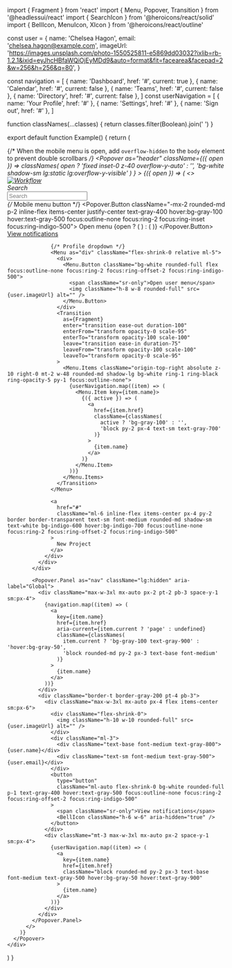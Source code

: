 import { Fragment } from 'react'
import { Menu, Popover, Transition } from '@headlessui/react'
import { SearchIcon } from '@heroicons/react/solid'
import { BellIcon, MenuIcon, XIcon } from '@heroicons/react/outline'

const user = {
  name: 'Chelsea Hagon',
  email: 'chelsea.hagon@example.com',
  imageUrl:
    'https://images.unsplash.com/photo-1550525811-e5869dd03032?ixlib=rb-1.2.1&ixid=eyJhcHBfaWQiOjEyMDd9&auto=format&fit=facearea&facepad=2&w=256&h=256&q=80',
}

const navigation = [
  { name: 'Dashboard', href: '#', current: true },
  { name: 'Calendar', href: '#', current: false },
  { name: 'Teams', href: '#', current: false },
  { name: 'Directory', href: '#', current: false },
]
const userNavigation = [
  { name: 'Your Profile', href: '#' },
  { name: 'Settings', href: '#' },
  { name: 'Sign out', href: '#' },
]

function classNames(...classes) {
  return classes.filter(Boolean).join(' ')
}

export default function Example() {
  return (
    <div>
      {/* When the mobile menu is open, add `overflow-hidden` to the `body` element to prevent double scrollbars */}
      <Popover
        as="header"
        className={({ open }) =>
          classNames(
            open ? 'fixed inset-0 z-40 overflow-y-auto' : '',
            'bg-white shadow-sm lg:static lg:overflow-y-visible'
          )
        }
      >
        {({ open }) => (
          <>
            <div className="max-w-7xl mx-auto px-4 sm:px-6 lg:px-8">
              <div className="relative flex justify-between xl:grid xl:grid-cols-12 lg:gap-8">
                <div className="flex md:absolute md:left-0 md:inset-y-0 lg:static xl:col-span-2">
                  <div className="flex-shrink-0 flex items-center">
                    <a href="#">
                      <img
                        className="block h-8 w-auto"
                        src="https://tailwindui.com/img/logos/workflow-mark.svg?color=indigo&shade=600"
                        alt="Workflow"
                      />
                    </a>
                  </div>
                </div>
                <div className="min-w-0 flex-1 md:px-8 lg:px-0 xl:col-span-6">
                  <div className="flex items-center px-6 py-4 md:max-w-3xl md:mx-auto lg:max-w-none lg:mx-0 xl:px-0">
                    <div className="w-full">
                      <label htmlFor="search" className="sr-only">
                        Search
                      </label>
                      <div className="relative">
                        <div className="pointer-events-none absolute inset-y-0 left-0 pl-3 flex items-center">
                          <SearchIcon className="h-5 w-5 text-gray-400" aria-hidden="true" />
                        </div>
                        <input
                          id="search"
                          name="search"
                          className="block w-full bg-white border border-gray-300 rounded-md py-2 pl-10 pr-3 text-sm placeholder-gray-500 focus:outline-none focus:text-gray-900 focus:placeholder-gray-400 focus:ring-1 focus:ring-indigo-500 focus:border-indigo-500 sm:text-sm"
                          placeholder="Search"
                          type="search"
                        />
                      </div>
                    </div>
                  </div>
                </div>
                <div className="flex items-center md:absolute md:right-0 md:inset-y-0 lg:hidden">
                  {/* Mobile menu button */}
                  <Popover.Button className="-mx-2 rounded-md p-2 inline-flex items-center justify-center text-gray-400 hover:bg-gray-100 hover:text-gray-500 focus:outline-none focus:ring-2 focus:ring-inset focus:ring-indigo-500">
                    <span className="sr-only">Open menu</span>
                    {open ? (
                      <XIcon className="block h-6 w-6" aria-hidden="true" />
                    ) : (
                      <MenuIcon className="block h-6 w-6" aria-hidden="true" />
                    )}
                  </Popover.Button>
                </div>
                <div className="hidden lg:flex lg:items-center lg:justify-end xl:col-span-4">
                  <a
                    href="#"
                    className="ml-5 flex-shrink-0 bg-white rounded-full p-1 text-gray-400 hover:text-gray-500 focus:outline-none focus:ring-2 focus:ring-offset-2 focus:ring-indigo-500"
                  >
                    <span className="sr-only">View notifications</span>
                    <BellIcon className="h-6 w-6" aria-hidden="true" />
                  </a>

                  {/* Profile dropdown */}
                  <Menu as="div" className="flex-shrink-0 relative ml-5">
                    <div>
                      <Menu.Button className="bg-white rounded-full flex focus:outline-none focus:ring-2 focus:ring-offset-2 focus:ring-indigo-500">
                        <span className="sr-only">Open user menu</span>
                        <img className="h-8 w-8 rounded-full" src={user.imageUrl} alt="" />
                      </Menu.Button>
                    </div>
                    <Transition
                      as={Fragment}
                      enter="transition ease-out duration-100"
                      enterFrom="transform opacity-0 scale-95"
                      enterTo="transform opacity-100 scale-100"
                      leave="transition ease-in duration-75"
                      leaveFrom="transform opacity-100 scale-100"
                      leaveTo="transform opacity-0 scale-95"
                    >
                      <Menu.Items className="origin-top-right absolute z-10 right-0 mt-2 w-48 rounded-md shadow-lg bg-white ring-1 ring-black ring-opacity-5 py-1 focus:outline-none">
                        {userNavigation.map((item) => (
                          <Menu.Item key={item.name}>
                            {({ active }) => (
                              <a
                                href={item.href}
                                className={classNames(
                                  active ? 'bg-gray-100' : '',
                                  'block py-2 px-4 text-sm text-gray-700'
                                )}
                              >
                                {item.name}
                              </a>
                            )}
                          </Menu.Item>
                        ))}
                      </Menu.Items>
                    </Transition>
                  </Menu>

                  <a
                    href="#"
                    className="ml-6 inline-flex items-center px-4 py-2 border border-transparent text-sm font-medium rounded-md shadow-sm text-white bg-indigo-600 hover:bg-indigo-700 focus:outline-none focus:ring-2 focus:ring-offset-2 focus:ring-indigo-500"
                  >
                    New Project
                  </a>
                </div>
              </div>
            </div>

            <Popover.Panel as="nav" className="lg:hidden" aria-label="Global">
              <div className="max-w-3xl mx-auto px-2 pt-2 pb-3 space-y-1 sm:px-4">
                {navigation.map((item) => (
                  <a
                    key={item.name}
                    href={item.href}
                    aria-current={item.current ? 'page' : undefined}
                    className={classNames(
                      item.current ? 'bg-gray-100 text-gray-900' : 'hover:bg-gray-50',
                      'block rounded-md py-2 px-3 text-base font-medium'
                    )}
                  >
                    {item.name}
                  </a>
                ))}
              </div>
              <div className="border-t border-gray-200 pt-4 pb-3">
                <div className="max-w-3xl mx-auto px-4 flex items-center sm:px-6">
                  <div className="flex-shrink-0">
                    <img className="h-10 w-10 rounded-full" src={user.imageUrl} alt="" />
                  </div>
                  <div className="ml-3">
                    <div className="text-base font-medium text-gray-800">{user.name}</div>
                    <div className="text-sm font-medium text-gray-500">{user.email}</div>
                  </div>
                  <button
                    type="button"
                    className="ml-auto flex-shrink-0 bg-white rounded-full p-1 text-gray-400 hover:text-gray-500 focus:outline-none focus:ring-2 focus:ring-offset-2 focus:ring-indigo-500"
                  >
                    <span className="sr-only">View notifications</span>
                    <BellIcon className="h-6 w-6" aria-hidden="true" />
                  </button>
                </div>
                <div className="mt-3 max-w-3xl mx-auto px-2 space-y-1 sm:px-4">
                  {userNavigation.map((item) => (
                    <a
                      key={item.name}
                      href={item.href}
                      className="block rounded-md py-2 px-3 text-base font-medium text-gray-500 hover:bg-gray-50 hover:text-gray-900"
                    >
                      {item.name}
                    </a>
                  ))}
                </div>
              </div>
            </Popover.Panel>
          </>
        )}
      </Popover>
    </div>
  )
}